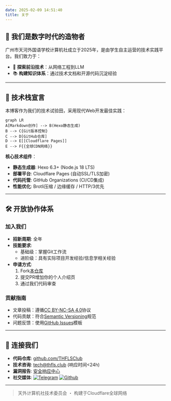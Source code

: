 ```yaml
---
date: 2025-02-09 14:51:40
title: 关于
---
```


## 🚀 我们是数字时代的造物者

广州市天河外国语学校计算机社成立于2025年，是由学生自主运营的技术实践平台。我们致力于：

- 🔭 **探索前沿技术**：从网络工程到LLM
- 📚 **构建知识体系**：通过技术文档和开源代码沉淀经验

---

## 🧰 技术栈宣言

本博客作为我们的技术试验田，采用现代Web开发最佳实践：

```mermaid
graph LR
A[Markdown创作] --> B(Hexo静态生成)
B --> C{Git版本控制}
C --> D[GitHub仓库]
D --> E[[Cloudflare Pages]]
E --> F{{全球CDN网络}}
```

**核心技术组件**：

- **静态生成器**: Hexo 6.3+ (Node.js 18 LTS)
- **部署平台**: Cloudflare Pages (自动SSL/TLS加密)
- **代码托管**: GitHub Organizations (CI/CD集成)
- **性能优化**: Brotli压缩 / 边缘缓存 / HTTP/3优先

---

## 🛠️ 开放协作体系

### 加入我们

- **招新周期**: 全年
- **技能要求**:
  - 基础级：掌握Git工作流
  - 进阶级：具有实际项目开发经验/信息学相关经验
- **申请方式**:
  1. Fork[本仓库](https://github.com/THFLSClub/thfls.club)
  2. 提交PR增加你的个人介绍页
  3. 通过我们代码审查

### 贡献指南

- 文章投稿：遵循[CC BY-NC-SA 4.0](https://creativecommons.org/licenses/by-nc-sa/4.0/)协议
- 代码贡献：符合[Semantic Versioning](https://semver.org/)规范
- 问题反馈：使用[GitHub Issues](https://github.com/THFLSClub/thfls.club/issues)模板

---

## 📡 连接我们

- **代码仓库**: [github.com/THFLSClub](https://github.com/THFLSClub)
- **技术咨询**: <tech@thfls.club> (响应时间<24h)
- **漏洞报告**: [安全响应中心](https://thfls.club/security)
- **社交媒体**:
  [![Telegram](https://icongr.am/fontawesome/telegram.svg?size=16&color=1da1f2)](https://t.me/GZTHFLS)
  [![Github](https://icongr.am/fontawesome/github.svg?size=16&color=07c160)](https://github.com/THFLSClub)

---

> 天外计算机社技术委员会 ・ 构建于Cloudflare全球网络
